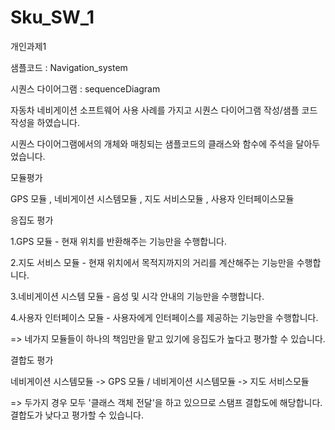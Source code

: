 # Sku_SW_1
개인과제1

샘플코드 : Navigation_system

시퀀스 다이어그램 : sequenceDiagram


자동차 네비게이션 소프트웨어 사용 사례를 가지고 시퀀스 다이어그램 작성/샘플 코드 작성을 하였습니다.

시퀀스 다이어그램에서의 개체와 매칭되는 샘플코드의 클래스와 함수에 주석을 달아두었습니다.


모듈평가

GPS 모듈 , 네비게이션 시스템모듈 , 지도 서비스모듈 , 사용자 인터페이스모듈


응집도 평가

1.GPS 모듈 - 현재 위치를 반환해주는 기능만을 수행합니다.

2.지도 서비스 모듈 - 현재 위치에서 목적지까지의 거리를 계산해주는 기능만을 수행합니다.

3.네비게이션 시스템 모듈 - 음성 및 시각 안내의 기능만을 수행합니다.

4.사용자 인터페이스 모듈 - 사용자에게 인터페이스를 제공하는 기능만을 수행합니다.

=> 네가지 모듈들이 하나의 책임만을 맡고 있기에 응집도가 높다고 평가할 수 있습니다.


결합도 평가

네비게이션 시스템모듈 -> GPS 모듈 / 네비게이션 시스템모듈 -> 지도 서비스모듈

=> 두가지 경우 모두 '클래스 객체 전달'을 하고 있으므로 스탬프 결합도에 해당합니다. 결합도가 낮다고 평가할 수 있습니다.
